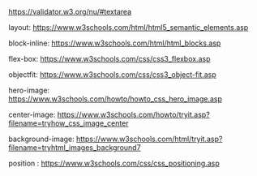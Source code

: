 https://validator.w3.org/nu/#textarea

layout:  https://www.w3schools.com/html/html5_semantic_elements.asp

block-inline: https://www.w3schools.com/html/html_blocks.asp

flex-box:   https://www.w3schools.com/css/css3_flexbox.asp

objectfit:    https://www.w3schools.com/css/css3_object-fit.asp

hero-image: https://www.w3schools.com/howto/howto_css_hero_image.asp

center-image: https://www.w3schools.com/howto/tryit.asp?filename=tryhow_css_image_center

background-image: https://www.w3schools.com/html/tryit.asp?filename=tryhtml_images_background7


position : https://www.w3schools.com/css/css_positioning.asp
